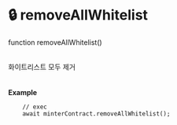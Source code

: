 # 🔒 removeAllWhitelist

function removeAllWhitelist()

\
화이트리스트 모두 제거\
\
\
**Example**

```
    // exec
    await minterContract.removeAllWhitelist();
    
```

